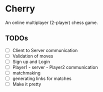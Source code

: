 # Cherry

An online multiplayer (2-player) chess game.

## TODOs
- [ ] Client to Server communication
- [ ] Validation of moves
- [ ] Sign up and Login
- [ ] Player1 - server - Player2 communication
- [ ] matchmaking
- [ ] generating links for matches
- [ ] Make it pretty 